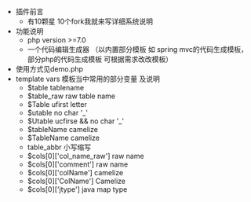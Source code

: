  - 插件前言
    - 有10颗星 10个fork我就来写详细系统说明
 - 功能说明
    - php version >=7.0
    - 一个代码编辑生成器 （以内置部分模板  如 spring mvc的代码生成模板，部分php的代码生成模板 可根据需求改改模板）   
 - 使用方式见demo.php
 - template vars   模板当中常用的部分变量 及说明
    - $table  tablename
    - $table_raw raw table name
    - $Table ufirst letter
    - $utable no char '_'
    - $Utable   ucfirse  && no char '_'
    - $tableName   camelize
    - $TableName   camelize
    - table_abbr 小写缩写
    - $cols[0]['col_name_raw'] raw name
    - $cols[0]['comment'] raw name
    - $cols[0]['colName'] camelize
    - $cols[0]['ColName'] Camelize
    - $cols[0]['jtype']  java map type